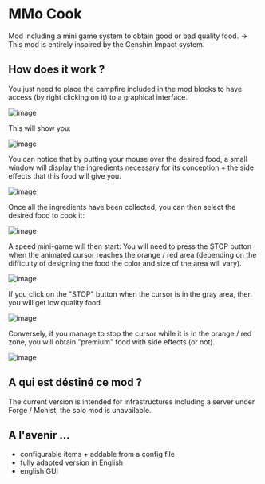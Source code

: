 # MMo Cook

Mod including a mini game system to obtain good or bad quality food.
-> This mod is entirely inspired by the Genshin Impact system.

## How does it work ?

You just need to place the campfire included in the mod blocks to have access (by right clicking on it) to a graphical interface.

![image](https://user-images.githubusercontent.com/73279480/148133988-b050dbe8-6285-475b-b373-b4f374a24418.png)

This will show you:

![image](https://user-images.githubusercontent.com/73279480/147995510-6314e3e3-fdd1-4529-ae76-6918ce47cd36.png)

You can notice that by putting your mouse over the desired food, a small window will display the ingredients necessary for its conception + the side effects that this food will give you.

![image](https://user-images.githubusercontent.com/73279480/147995596-cff391d4-a531-4d2b-aa93-77bf5e33593b.png)

Once all the ingredients have been collected, you can then select the desired food to cook it:

![image](https://user-images.githubusercontent.com/73279480/147995658-3e8a5b8d-ed6a-431f-85c5-16349426f280.png)

A speed mini-game will then start:
You will need to press the STOP button when the animated cursor reaches the orange / red area (depending on the difficulty of designing the food the color and size of the area will vary).

![image](https://user-images.githubusercontent.com/73279480/147995700-0b537112-8e99-401c-8d0d-82c0a6d361a7.png)


If you click on the "STOP" button when the cursor is in the gray area, then you will get low quality food.

![image](https://user-images.githubusercontent.com/73279480/147995789-afd76aed-3783-4fd5-96a4-cbbc325a41a6.png)

Conversely, if you manage to stop the cursor while it is in the orange / red zone, you will obtain "premium" food with side effects (or not).

![image](https://user-images.githubusercontent.com/73279480/147996113-839847c9-7bab-4841-9010-b1619c933bb9.png)

## A qui est déstiné ce mod ?

The current version is intended for infrastructures including a server under Forge / Mohist, the solo mod is unavailable.

## A l'avenir ...

- configurable items + addable from a config file
- fully adapted version in English
- english GUI
